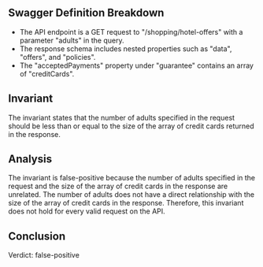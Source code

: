 ## Swagger Definition Breakdown
- The API endpoint is a GET request to "/shopping/hotel-offers" with a parameter "adults" in the query.
- The response schema includes nested properties such as "data", "offers", and "policies".
- The "acceptedPayments" property under "guarantee" contains an array of "creditCards".

## Invariant
The invariant states that the number of adults specified in the request should be less than or equal to the size of the array of credit cards returned in the response.

## Analysis
The invariant is false-positive because the number of adults specified in the request and the size of the array of credit cards in the response are unrelated. The number of adults does not have a direct relationship with the size of the array of credit cards in the response. Therefore, this invariant does not hold for every valid request on the API.

## Conclusion
Verdict: false-positive
